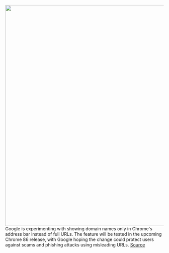 <img src='https://cdn.vox-cdn.com/thumbor/TUdF5fUhmeBsjHIaSokcg-qckkA=/0x0:580x380/1200x0/filters:focal(0x0:580x380):no_upscale()/cdn.vox-cdn.com/uploads/chorus_asset/file/21757234/alwaysshow.png' width='700px' /><br/>
Google is experimenting with showing domain names only in Chrome's address bar instead of full URLs. The feature will be tested in the upcoming Chrome 86 release, with Google hoping the change could protect users against scams and phishing attacks using misleading URLs.
<a href='https://www.theverge.com/2020/8/13/21366162/google-chrome-domain-name-only-url-experiment-scams-hacks-86'> Source <a/>